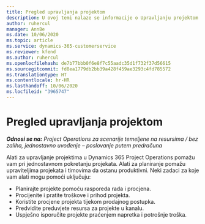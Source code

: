```yaml
---
title: Pregled upravljanja projektom
description: U ovoj temi nalaze se informacije o Upravljanju projektom u aplikaciji Dynamics 365 Project Operations.
author: ruhercul
manager: AnnBe
ms.date: 10/06/2020
ms.topic: article
ms.service: dynamics-365-customerservice
ms.reviewer: kfend
ms.author: ruhercul
ms.openlocfilehash: de7b77bbb0f6e8f7c55aadc35d1f732f37d56615
ms.sourcegitcommit: fd8ea1779db2bb39a428f459ae3293c4fd785572
ms.translationtype: HT
ms.contentlocale: hr-HR
ms.lasthandoff: 10/06/2020
ms.locfileid: "3965747"
---
```

# <a name="project-management-overview"></a>Pregled upravljanja projektom

_**Odnosi se na:** Project Operations za scenarije temeljene na resursima / bez zaliha, jednostavno uvođenje – poslovanje putem predračuna_

Alati za upravljanje projektima u Dynamics 365 Project Operations pomažu vam pri jednostavnom pokretanju projekata. Alati za planiranje pomažu upraviteljima projekata i timovima da ostanu produktivni. Neki zadaci za koje vam alati mogu pomoći uključuju:

- Planirajte projekte pomoću rasporeda rada i procjena.
- Procijenite i pratite troškove i prihod projekta.
- Koristite procjene projekta tijekom prodajnog postupka.
- Predvidite preduvjete resursa za projekte u kanalu.
- Uspješno isporučite projekte praćenjem napretka i potrošnje troška.
